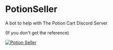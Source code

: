 # PotionSeller
A bot to help with The Potion Cart Discord Server

(If you don't get the reference)

[![Potion Seller](https://img.youtube.com/vi/R_FQU4KzN7A/0.jpg)](https://www.youtube.com/watch?v=R_FQU4KzN7A)
